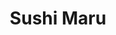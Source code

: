 ---
layout: place
title: Sushi Maru
permalink: /california/san-jose/sushi-maru.html
stateAbbr: CA
stateName: California
cityName: San Jose
seo:
  type: restaurant
  links: https://www.sushimarusj.com/
place_id: ChIJ7e2sHYXMj4ARS7brxDJLtpQ
photos:
  - name: >-
      places/ChIJ7e2sHYXMj4ARS7brxDJLtpQ/photos/AeeoHcLoFB3ftz1eRBJj2_30HUCKvLUih08BpOpI3cbMeJYTayD868DUQguzOCAh45hAoBUjNd8arNC0gy2bibYfMZdQa0woAxCmoJmQ23kOwKzgGs17B7FDCi8_AuQ8qn-Z3ZnjPyYAZeMvt6E-W_nS9DtFqsPxZiXizVPloaBNGnos_j_Mc6dguSJlt0bt13rYiPFjB5uydH8A1C-Q8sWrHwNC4BIRLmzjlrMQCOarpjxyQMWO1qjO_NWGn4USwTwKz7yvh_djqDoyPapy56VPsNyFLNi2epybBORYNLub5vuw9l6WqY1RDJ6UhIex1ZAK4rewj4vq1CMPXO50Zthxd_L07vQFDjuq4Cnn9Sbf-BYE2avJIVEFGVPJD1xr0e0KP6IFXPOgmqCyFi18oeAEvW0PVI8k66ZZ0mH_8luxORaNdtA
    widthPx: 4000
    heightPx: 3000
    authorAttributions:
      - displayName: Mehrnoosh Kh
        uri: https://maps.google.com/maps/contrib/112946313461588103453
        photoUri: >-
          https://lh3.googleusercontent.com/a-/ALV-UjUB6dhNlw5LKwoJ7BqaWFmSHWrUwsk-mMEVfIh17A2dhrCbHxED=s100-p-k-no-mo
    flagContentUri: >-
      https://www.google.com/local/imagery/report/?cb_client=maps_api_places.places_api&image_key=!1e10!2sCIHM0ogKEICAgIC9zf-0kQE&hl=en-US
    googleMapsUri: >-
      https://www.google.com/maps/place//data=!3m4!1e2!3m2!1sCIHM0ogKEICAgIC9zf-0kQE!2e10!4m2!3m1!1s0x808fcc851daceded:0x94b64b32c4ebb64b
  - name: >-
      places/ChIJ7e2sHYXMj4ARS7brxDJLtpQ/photos/AeeoHcKx7ot6W4NssaQ575jqGuhIYzqKAfukyDUw0_mACpHjG42G3cNcmEYupOxIZKP4W46S5r5ZPM3XUA6zVg0w4ORMA5tJAPmwiGNuNvPukrzNKOqI6pVmRfKnIBdqffD-vsQwdV8OaKMA8qloJb2M0B5TS6XNfTGd_GdcHAqDfLAGyPt1fm6fkl3fy8aRan6roSn2lYgIMv4pDOjM7JySuFxgCRESlQQeLGiR3wY93a_biClFbnfDl6g46HaRCAI0bePo8bTQW4pF_hoqL4hBYf0S0Ltg72DbFqr0i0UyO-uLsOSobaErG4GQlN4-od3Yay5ZqFxUNUAfHZ886yYu6fEnA8gEwXb0OkQ5k-ucwHWTF-ajb0O23q9T-m08MHmI2I3nNX5wCBkRP_OFZD1yYOo8FSkf0UQwwWLKQds5cCzj_wHU
    widthPx: 4032
    heightPx: 1960
    authorAttributions:
      - displayName: Kevin Fung
        uri: https://maps.google.com/maps/contrib/102573246321598664037
        photoUri: >-
          https://lh3.googleusercontent.com/a-/ALV-UjX6_zRXzNWrBauH-yUcRXTr2ulPn_3UzK48eP_5cSw7XqVNkwfK1A=s100-p-k-no-mo
    flagContentUri: >-
      https://www.google.com/local/imagery/report/?cb_client=maps_api_places.places_api&image_key=!1e10!2sCIHM0ogKEICAgICU-ou9tgE&hl=en-US
    googleMapsUri: >-
      https://www.google.com/maps/place//data=!3m4!1e2!3m2!1sCIHM0ogKEICAgICU-ou9tgE!2e10!4m2!3m1!1s0x808fcc851daceded:0x94b64b32c4ebb64b
  - name: >-
      places/ChIJ7e2sHYXMj4ARS7brxDJLtpQ/photos/AeeoHcIQj9tnqiP_IbIcygrH7qGhIptkkjy4B5v08FlYyR3SN8ieL-ksJAGnlemZzVP8QRHgySwxz7GjymkDR07TM6k5cn-6PQU40k5_YYMs7oVla9eFOXOqpRBOWrZf9BAaGxB9ADNYp2WHR9ZyBaN29Mg5H6ZEKHXYcglU6l5lDerNrFdVKiF_6moR29gNkmxPylwdLhXlAsEasDT60vrhWLe2ARC-_c32rxt-XgIPZ3pXsVfVJ7WPeuTzt5ZnBPmDQZRXZgS3NVPKrDLQr3DcYRJMWVXTl6762grMJJLtiCqmeIA9a9NWJeHVR3lRDVVm7YE_WTchl9AXUXmPB9rh-Za3R802NfuFs4UrP97YtykCnngaDadEMvNW7kBqjg5QRtmQWm-ELBkwuDTmudseVLOUk00eMPDtT6fZH2fnKyU
    widthPx: 4800
    heightPx: 3126
    authorAttributions:
      - displayName: Max Kirchgesner
        uri: https://maps.google.com/maps/contrib/110325465014823531770
        photoUri: >-
          https://lh3.googleusercontent.com/a-/ALV-UjXme3r_TJyVf0cRRDybYe_si4iLSY24il1ZkOPUglk6UBaui242gw=s100-p-k-no-mo
    flagContentUri: >-
      https://www.google.com/local/imagery/report/?cb_client=maps_api_places.places_api&image_key=!1e10!2sCIHM0ogKEICAgMDwjIbKNQ&hl=en-US
    googleMapsUri: >-
      https://www.google.com/maps/place//data=!3m4!1e2!3m2!1sCIHM0ogKEICAgMDwjIbKNQ!2e10!4m2!3m1!1s0x808fcc851daceded:0x94b64b32c4ebb64b
  - name: >-
      places/ChIJ7e2sHYXMj4ARS7brxDJLtpQ/photos/AeeoHcImou7GWgmdxFTkxZVjEH2FYn161xv97F7cQq0S7nU98yI86vW1o_u51XgrvJZgtGeJ_w-2UUuAO7e-aZTT-dw0LLO936NvjXPuLH_AWz1J0dFFFW0CzYIjPLrGR2mMBviCmx3yRUWapBh0tayt2KPAPpp-sVQWwlji20HDGoZQuXaE7F8WO9ThB8h-BcWBFxMx9kVkkTaGWzjQqgBMYc1X7ml8-4O0M34JtrTIsgO0LuCCWPIb9bRbWFInS0UkLMMIoz-KzVWNmK8Tw7eawgvkmKNygYkwr1K2l5VVPjmyPaNKwjc901Ybua6zBbMRBVx1yYQAevh0VGo6lTrjbbGxR_A96tD__ENPzU09GRM6POZNY-XgwaZDqVURM8TBbOP57NKiSWRjEGfG02CQins0tWgpxX3xF4AUHAjc6k3XKA
    widthPx: 4032
    heightPx: 2268
    authorAttributions:
      - displayName: Sergey Zhumatiy
        uri: https://maps.google.com/maps/contrib/117187483689611869734
        photoUri: >-
          https://lh3.googleusercontent.com/a-/ALV-UjWizWVJQLcueA9WPb-QrAdScseGbslrVCjrR0dSNBKncgnvj11A9g=s100-p-k-no-mo
    flagContentUri: >-
      https://www.google.com/local/imagery/report/?cb_client=maps_api_places.places_api&image_key=!1e10!2sCIHM0ogKEICAgIDTg9Cmew&hl=en-US
    googleMapsUri: >-
      https://www.google.com/maps/place//data=!3m4!1e2!3m2!1sCIHM0ogKEICAgIDTg9Cmew!2e10!4m2!3m1!1s0x808fcc851daceded:0x94b64b32c4ebb64b
  - name: >-
      places/ChIJ7e2sHYXMj4ARS7brxDJLtpQ/photos/AeeoHcKxdIKN8Ly7rux6GwfYNqxpWen0S0uMcXfsuBcBzYTNmKQ32Ns26xIfM6yQ0YUefHjVIef9s2UGlYF6iVxzcGoMKZEi0RYrR_o1XcYrOwKtztqjKfqDw4ZQlvsLvewwmOD3k_o60tQQaJPu8i76Q9hDAU-ILA7LYOkuZaJ-98ff09hJWxRSqN1O9JEdfYkWOJxLuzKDG1iMITsrW9CzdL53Al6_fbhRJp1T40okTrgdmKGITLlki1syAuNqdpH3BkUZAUFWqIe-JGoNVzAPICrp8WBVz_-XdAiJQiTv0ulVsykrTu_45AGpEwtn47l2GjoD42Lsd8pdvzx6Hf8xftn2ulIsLVVtfLstCE__XK-ggb6sbGO6XpQIQaMOGzTTkHpDBKsORQLUMqghyiyH41EJGNWdkb5eDPg_JRaYuLIvHoFp
    widthPx: 3024
    heightPx: 4032
    authorAttributions:
      - displayName: Michelle H
        uri: https://maps.google.com/maps/contrib/114614405491084421177
        photoUri: >-
          https://lh3.googleusercontent.com/a-/ALV-UjUFVj9w2uF4KYKR4wSJgzkclVvn-Vuc-YHtiEmdmWr4NjFgFYnKuA=s100-p-k-no-mo
    flagContentUri: >-
      https://www.google.com/local/imagery/report/?cb_client=maps_api_places.places_api&image_key=!1e10!2sCIHM0ogKEICAgIDTpbiRggE&hl=en-US
    googleMapsUri: >-
      https://www.google.com/maps/place//data=!3m4!1e2!3m2!1sCIHM0ogKEICAgIDTpbiRggE!2e10!4m2!3m1!1s0x808fcc851daceded:0x94b64b32c4ebb64b
  - name: >-
      places/ChIJ7e2sHYXMj4ARS7brxDJLtpQ/photos/AeeoHcIFnS1cyN_plUh0lkK68s4xmYjVPXw0KQuynEEprSkrL3xHXkoEAoiyUHIJgT0GiJWaSgOrnAMRXSDpewDGkMsPnz9thmH8aFw6pX_ZEsROij84BLypL0PnHV8dtgWQESOZMM62hTatN8FRjHnCV1VzYEQSQNiSBG11ILLpi0bK4qBsdvXJnpf5i8-bRCklX5a4LevVgGd3Wy6FME-D2uY2lmlI6w8znjrDIsCVAI5g-Ej5B5x8WoCyLdaTnhijeErJJtfUPX1GRO_pLrpxWB3T5Y2G1zPY6YDQjuJeNkUbAefynLEwHoaNIW32uN5j1IALDbv_VG6Dn0-YE67NWarP63e1c9Dyhc9i-3ov5l0Df2Cdguu5B18-0KvNKXP0PMZpdbfqEEp42eTBBihm7QeMpNJMhu4H947wuFe6KW5nrsg
    widthPx: 3264
    heightPx: 2448
    authorAttributions:
      - displayName: Lalo Alvarez
        uri: https://maps.google.com/maps/contrib/103695566765696766163
        photoUri: >-
          https://lh3.googleusercontent.com/a-/ALV-UjWsJRMnrurrUFt0cs-DYPLy4xK0Y5JrhiYpvRyyb4VxtUTxGDDChA=s100-p-k-no-mo
    flagContentUri: >-
      https://www.google.com/local/imagery/report/?cb_client=maps_api_places.places_api&image_key=!1e10!2sCIHM0ogKEICAgICEn5n5_QE&hl=en-US
    googleMapsUri: >-
      https://www.google.com/maps/place//data=!3m4!1e2!3m2!1sCIHM0ogKEICAgICEn5n5_QE!2e10!4m2!3m1!1s0x808fcc851daceded:0x94b64b32c4ebb64b
  - name: >-
      places/ChIJ7e2sHYXMj4ARS7brxDJLtpQ/photos/AeeoHcKHATT0tC-IUnUGJNtr41VaYZtddeOa0I3ifSlySeeztqovpLkHPSUTqgN1VVztsOvDLowKW1zJLGaTQhfW9ggdupVegJjd8ByEM-JWIk8IZ3YjsVc7QeZ_MeGObmMqah8DH6WSLWWmvYgRpPsdaOoQLFNzWgVA7fcf-Nmgc-QllhyMYWUxfc-M1AA8v_TEruZdt_FxG7VQV1S_AgiIELEq8dUw6W9sq-6MSLRanUopRjiXuNZq1-5YYgKqgbTemtQqDW_BjPROWAqVibQ7kfLZhobxnc_Gfq_RxOTOm5bH3VJ8SQz6DRGh1ssbR2MVB5j5dFik6YkHDXhm1JppR0bIG7-PYEOq93rwAa2nJSPZhJe0jXfP0H8qYvYEy5feMPs91xgREkTKZKq78RbUxcEmoh9Jd0cRRh5FvGz8fkNaWVDw
    widthPx: 4032
    heightPx: 3024
    authorAttributions:
      - displayName: Hannah Gwon
        uri: https://maps.google.com/maps/contrib/104445261143224292014
        photoUri: >-
          https://lh3.googleusercontent.com/a-/ALV-UjXc_iNWBmR9p_pCJcJo_WoJEhm8rUaLsWfUF_5TSDkYj9FU14Anyg=s100-p-k-no-mo
    flagContentUri: >-
      https://www.google.com/local/imagery/report/?cb_client=maps_api_places.places_api&image_key=!1e10!2sCIHM0ogKEICAgIDR3s613wE&hl=en-US
    googleMapsUri: >-
      https://www.google.com/maps/place//data=!3m4!1e2!3m2!1sCIHM0ogKEICAgIDR3s613wE!2e10!4m2!3m1!1s0x808fcc851daceded:0x94b64b32c4ebb64b
  - name: >-
      places/ChIJ7e2sHYXMj4ARS7brxDJLtpQ/photos/AeeoHcI1t6-2E2Mn8y7Kl6wGBuQJrpIQJ-yDe8AzQoxXdS01waO9a07KZgFpSbm_Cg_EPbeLZft8rlNQUvAsT9tLDSKGquN6qZ8mSnc_0PMCgxBGIECJE7mN0zksz0vOsq8tnNiNKccv3jULQoeLMA7qpiYJco51xR4HosjLpnHyXeuh7ctk3Wxvrzg0nmp2gF7otgbZhLiW3vGyXKn0sZdT1iK5OnEqLqjzXR3cWKDPELpOofxOOBGqhmvsAywjmAVuqClxfXjCMV-qXAvNL0Ru8Z9LAL8MCU1sXKhZZ9nKLm85qIjlHQB_IGlWqScZ1iSYu6uNiue-P7WODyBRZSvdf52z3SxYZYioRoECCvgTEQRyojlPteWWeIJeyrFvu5LGnvMO6oNQdjq0DS0uJJEFbmHGmRBiCc_EsTUMmtasuMj4TdaC
    widthPx: 4000
    heightPx: 3000
    authorAttributions:
      - displayName: Janet K
        uri: https://maps.google.com/maps/contrib/114755141393170995154
        photoUri: >-
          https://lh3.googleusercontent.com/a-/ALV-UjWoIIAvdtFKZBlMpjIwpnpXaKKHpoTz6ZQKNnLT91TbpjRTUNfhCA=s100-p-k-no-mo
    flagContentUri: >-
      https://www.google.com/local/imagery/report/?cb_client=maps_api_places.places_api&image_key=!1e10!2sCIHM0ogKEICAgMDg8t-NogE&hl=en-US
    googleMapsUri: >-
      https://www.google.com/maps/place//data=!3m4!1e2!3m2!1sCIHM0ogKEICAgMDg8t-NogE!2e10!4m2!3m1!1s0x808fcc851daceded:0x94b64b32c4ebb64b
  - name: >-
      places/ChIJ7e2sHYXMj4ARS7brxDJLtpQ/photos/AeeoHcLXmMHtioWn_hGqg_JR9pw3Uq17gXoNzqcxeDBPsD_maPMWg-6Nvk-6ng9j901JogWLuOGDkOlvtUvoslCGGQEVlQ929QoGvhXWwjDjCAoS_TdARkhd3Zj7gf24l1cPk5QbdBvAY7pada461zb1lec8RPti4Nn3gQTEbQoHAszOc7W8TwyBCAc3gYCod4nWuhm5RRoo1qPaBM1jXTn-PdxVeaix2i0GLfHKm_vPdPsOc4ojLzieU-6AmTdoMxGXcmkXLah9aZWAiSP2FTsOhpZZm7bV3UQoJ6EfG0sujUbk3ejBZNe71S5UzOiQtY5HhH5G1tvFIQ7ErYEg60HpyeTnrC8t6I-J0nU38V5mAIyxUaFhtH_5sFyx_84blWkVPv3b_xPRgJAJkznmHs1yXfOlNVymR0OAQ5KyVU7TNV8pVg
    widthPx: 3000
    heightPx: 4000
    authorAttributions:
      - displayName: Janet K
        uri: https://maps.google.com/maps/contrib/114755141393170995154
        photoUri: >-
          https://lh3.googleusercontent.com/a-/ALV-UjWoIIAvdtFKZBlMpjIwpnpXaKKHpoTz6ZQKNnLT91TbpjRTUNfhCA=s100-p-k-no-mo
    flagContentUri: >-
      https://www.google.com/local/imagery/report/?cb_client=maps_api_places.places_api&image_key=!1e10!2sCIHM0ogKEICAgICni6bIQA&hl=en-US
    googleMapsUri: >-
      https://www.google.com/maps/place//data=!3m4!1e2!3m2!1sCIHM0ogKEICAgICni6bIQA!2e10!4m2!3m1!1s0x808fcc851daceded:0x94b64b32c4ebb64b
  - name: >-
      places/ChIJ7e2sHYXMj4ARS7brxDJLtpQ/photos/AeeoHcJWzCThIrv9Fci1SqU-eMEGC1WOBZSgwSvirDQ-ikFtwEEIj7xg-JwotW8Cp2rfu3eYOcM0BufhI7DD3hs8fTzQelPoreHmCjbp27_uUStmgsiRlEHc-fLImxmNsgt0KmHO_Rz0-9zwK06kkKtx80vuFBOjB47BTS3fvUBBJcnwpIxVj8adGre-1Pl2yZjzyzxwHFwInYJ05PNYVxa85HUM4j9KZ0O3rFkLj5emsjaDVP7SewXNwHtOHPIu_pxZBbnftY3U35CwYxcuvpIEXI3LZw-YrDQ9Q0GFHSE0ajBDZQ09_4jbr4whm460pibutjm6laW1ESteszs4jtTyql5jMdRIknpYDaI8EUdYSEoPsrRbn9gNpAJP7dmyKDaU0zk4BbWsNXtlcVWP0ctpNDENmbobSG0SSg1OhLkVORZ80Q
    widthPx: 4000
    heightPx: 3000
    authorAttributions:
      - displayName: Vi Vu
        uri: https://maps.google.com/maps/contrib/118166044139302724258
        photoUri: >-
          https://lh3.googleusercontent.com/a-/ALV-UjV7xvdMMJD2xeR-OmvCQ-qXJZsbRT8Nk1TZf3hr7VMJQv-kkT1dUg=s100-p-k-no-mo
    flagContentUri: >-
      https://www.google.com/local/imagery/report/?cb_client=maps_api_places.places_api&image_key=!1e10!2sCIHM0ogKEICAgICruJTANQ&hl=en-US
    googleMapsUri: >-
      https://www.google.com/maps/place//data=!3m4!1e2!3m2!1sCIHM0ogKEICAgICruJTANQ!2e10!4m2!3m1!1s0x808fcc851daceded:0x94b64b32c4ebb64b
address: 262 Jackson St, San Jose, CA 95112, USA
street: 262 Jackson St
city: San Jose
state: CA
zip: '95112'
country: USA
neighborhood: Central San Jose
latitude: '37.349444'
longitude: '-121.892778'
accessibility_options:
  wheelchairAccessibleParking: true
  wheelchairAccessibleEntrance: true
  wheelchairAccessibleRestroom: true
  wheelchairAccessibleSeating: true
business_status: OPERATIONAL
name: Sushi Maru
google_maps_links:
  directionsUri: >-
    https://www.google.com/maps/dir//''/data=!4m7!4m6!1m1!4e2!1m2!1m1!1s0x808fcc851daceded:0x94b64b32c4ebb64b!3e0
  placeUri: https://maps.google.com/?cid=10715835044798903883
  writeAReviewUri: >-
    https://www.google.com/maps/place//data=!4m3!3m2!1s0x808fcc851daceded:0x94b64b32c4ebb64b!12e1
  reviewsUri: >-
    https://www.google.com/maps/place//data=!4m4!3m3!1s0x808fcc851daceded:0x94b64b32c4ebb64b!9m1!1b1
  photosUri: >-
    https://www.google.com/maps/place//data=!4m3!3m2!1s0x808fcc851daceded:0x94b64b32c4ebb64b!10e5
primary_type: Sushi Restaurant
opening_hours:
  openNow: false
  periods:
    - open:
        day: 0
        hour: 11
        minute: 30
      close:
        day: 0
        hour: 14
        minute: 0
    - open:
        day: 0
        hour: 17
        minute: 30
      close:
        day: 0
        hour: 20
        minute: 15
    - open:
        day: 1
        hour: 11
        minute: 30
      close:
        day: 1
        hour: 14
        minute: 0
    - open:
        day: 1
        hour: 17
        minute: 30
      close:
        day: 1
        hour: 20
        minute: 30
    - open:
        day: 3
        hour: 11
        minute: 30
      close:
        day: 3
        hour: 14
        minute: 0
    - open:
        day: 3
        hour: 17
        minute: 30
      close:
        day: 3
        hour: 20
        minute: 30
    - open:
        day: 4
        hour: 11
        minute: 30
      close:
        day: 4
        hour: 14
        minute: 0
    - open:
        day: 4
        hour: 17
        minute: 30
      close:
        day: 4
        hour: 20
        minute: 30
    - open:
        day: 5
        hour: 11
        minute: 30
      close:
        day: 5
        hour: 14
        minute: 0
    - open:
        day: 5
        hour: 17
        minute: 30
      close:
        day: 5
        hour: 20
        minute: 45
    - open:
        day: 6
        hour: 11
        minute: 30
      close:
        day: 6
        hour: 14
        minute: 0
    - open:
        day: 6
        hour: 17
        minute: 30
      close:
        day: 6
        hour: 20
        minute: 45
  weekdayDescriptions:
    - 'Monday: 11:30 AM – 2:00 PM, 5:30 – 8:30 PM'
    - 'Tuesday: Closed'
    - 'Wednesday: 11:30 AM – 2:00 PM, 5:30 – 8:30 PM'
    - 'Thursday: 11:30 AM – 2:00 PM, 5:30 – 8:30 PM'
    - 'Friday: 11:30 AM – 2:00 PM, 5:30 – 8:45 PM'
    - 'Saturday: 11:30 AM – 2:00 PM, 5:30 – 8:45 PM'
    - 'Sunday: 11:30 AM – 2:00 PM, 5:30 – 8:15 PM'
  nextOpenTime: '2025-05-04T00:30:00Z'
secondary_opening_hours:
  - openNow: false
    periods:
      - open:
          day: 0
          hour: 16
          minute: 30
        close:
          day: 0
          hour: 20
          minute: 0
      - open:
          day: 1
          hour: 16
          minute: 30
        close:
          day: 1
          hour: 20
          minute: 0
      - open:
          day: 2
          hour: 16
          minute: 30
        close:
          day: 2
          hour: 20
          minute: 0
      - open:
          day: 3
          hour: 16
          minute: 30
        close:
          day: 3
          hour: 20
          minute: 0
      - open:
          day: 4
          hour: 16
          minute: 30
        close:
          day: 4
          hour: 20
          minute: 0
      - open:
          day: 5
          hour: 16
          minute: 30
        close:
          day: 5
          hour: 20
          minute: 0
      - open:
          day: 6
          hour: 16
          minute: 30
        close:
          day: 6
          hour: 20
          minute: 0
    weekdayDescriptions:
      - 'Monday: 4:30 – 8:00 PM'
      - 'Tuesday: 4:30 – 8:00 PM'
      - 'Wednesday: 4:30 – 8:00 PM'
      - 'Thursday: 4:30 – 8:00 PM'
      - 'Friday: 4:30 – 8:00 PM'
      - 'Saturday: 4:30 – 8:00 PM'
      - 'Sunday: 4:30 – 8:00 PM'
    secondaryHoursType: TAKEOUT
    nextOpenTime: '2025-05-03T23:30:00Z'
phone: (408) 998-8170
price_level: PRICE_LEVEL_MODERATE
price_range: $30 &ndash; $50
rating: '4.4'
rating_count: 802
website: https://www.sushimarusj.com/
description: >-
  Discover Sushi Maru in San Jose, CA$$$Sushi Maru in San Jose, CA, stands out
  as a welcoming spot for enjoying conveyor-belt sushi and classic Japanese
  dishes in a relaxed, family-oriented environment. This sushi restaurant
  delights with its fresh selections and variety of options, making it a go-to
  choice for those seeking authentic flavors without the fuss. The cozy setup
  enhances the dining experience, allowing patrons to easily grab plates as they
  pass by, while accessibility features ensure everyone can enjoy the meal
  comfortably. With moderate pricing and a focus on quality ingredients, it's an
  ideal destination for anyone exploring top-rated sushi options in the area,
  blending tradition with everyday convenience.
generative_summary: >-
  Discover Sushi Maru in San Jose, CA$$$Sushi Maru in San Jose, CA, stands out
  as a welcoming spot for enjoying conveyor-belt sushi and classic Japanese
  dishes in a relaxed, family-oriented environment. This sushi restaurant
  delights with its fresh selections and variety of options, making it a go-to
  choice for those seeking authentic flavors without the fuss. The cozy setup
  enhances the dining experience, allowing patrons to easily grab plates as they
  pass by, while accessibility features ensure everyone can enjoy the meal
  comfortably. With moderate pricing and a focus on quality ingredients, it's an
  ideal destination for anyone exploring top-rated sushi options in the area,
  blending tradition with everyday convenience.
generative_disclosure: Summarized by AI using the Grok-3-Mini model.
reviews:
  - name: >-
      places/ChIJ7e2sHYXMj4ARS7brxDJLtpQ/reviews/ChdDSUhNMG9nS0VJQ0FnTUNveGVtWHZnRRAB
    relativePublishTimeDescription: 2 weeks ago
    rating: 5
    text:
      text: >-
        Do you love sushi? Want to go on an adventure and not leave your seat,
        come to Sushi Maru and order everything off the special nigiri sushi
        menu. Its a whirlwind of flavors and textures. Its fun to see whats new.
        Some items are seasonal so you'll only see them once a year. It will not
        disappoint. The fish is fresh, service is attentive and I've never seen
        Suhi Maru not busy. Every time I come home to visit, I do not miss a
        trip to Sushi Maru.
      languageCode: en
    originalText:
      text: >-
        Do you love sushi? Want to go on an adventure and not leave your seat,
        come to Sushi Maru and order everything off the special nigiri sushi
        menu. Its a whirlwind of flavors and textures. Its fun to see whats new.
        Some items are seasonal so you'll only see them once a year. It will not
        disappoint. The fish is fresh, service is attentive and I've never seen
        Suhi Maru not busy. Every time I come home to visit, I do not miss a
        trip to Sushi Maru.
      languageCode: en
    authorAttribution:
      displayName: Shandor Zabo
      uri: https://www.google.com/maps/contrib/116693209907512388066/reviews
      photoUri: >-
        https://lh3.googleusercontent.com/a-/ALV-UjW1X_crO_cIWuuJQVvYqkDEJBSy-c85OSGobUQhhlLL3XjXBSI6=s128-c0x00000000-cc-rp-mo-ba2
    publishTime: '2025-04-18T16:56:33.085655Z'
    flagContentUri: >-
      https://www.google.com/local/review/rap/report?postId=ChdDSUhNMG9nS0VJQ0FnTUNveGVtWHZnRRAB&d=17924085&t=1
    googleMapsUri: >-
      https://www.google.com/maps/reviews/data=!4m6!14m5!1m4!2m3!1sChdDSUhNMG9nS0VJQ0FnTUNveGVtWHZnRRAB!2m1!1s0x808fcc851daceded:0x94b64b32c4ebb64b
  - name: >-
      places/ChIJ7e2sHYXMj4ARS7brxDJLtpQ/reviews/ChdDSUhNMG9nS0VJQ0FnTUR3akliSzVRRRAB
    relativePublishTimeDescription: a month ago
    rating: 5
    text:
      text: >-
        I’ve been coming here for years and I can’t say I’ve ever left here
        unsatisfied. The sushi here is top notch and their other dishes are
        amazing. I think I’ve probably had just about everything on the menu
        here and can’t ever get tired of it. I wouldn’t say I’m a regular at
        many places but I am definitely a regular here! The service is always
        very friendly and a lot of the time they give a little scoop of ice
        cream at the end of the meal.


        I’ve tried a lot of Japanese places in the South Bay Area and I always
        find myself coming back here because of the quality, the taste, and the
        service.
      languageCode: en
    originalText:
      text: >-
        I’ve been coming here for years and I can’t say I’ve ever left here
        unsatisfied. The sushi here is top notch and their other dishes are
        amazing. I think I’ve probably had just about everything on the menu
        here and can’t ever get tired of it. I wouldn’t say I’m a regular at
        many places but I am definitely a regular here! The service is always
        very friendly and a lot of the time they give a little scoop of ice
        cream at the end of the meal.


        I’ve tried a lot of Japanese places in the South Bay Area and I always
        find myself coming back here because of the quality, the taste, and the
        service.
      languageCode: en
    authorAttribution:
      displayName: Max K
      uri: https://www.google.com/maps/contrib/110325465014823531770/reviews
      photoUri: >-
        https://lh3.googleusercontent.com/a-/ALV-UjXme3r_TJyVf0cRRDybYe_si4iLSY24il1ZkOPUglk6UBaui242gw=s128-c0x00000000-cc-rp-mo-ba3
    publishTime: '2025-03-24T03:27:24.722993Z'
    flagContentUri: >-
      https://www.google.com/local/review/rap/report?postId=ChdDSUhNMG9nS0VJQ0FnTUR3akliSzVRRRAB&d=17924085&t=1
    googleMapsUri: >-
      https://www.google.com/maps/reviews/data=!4m6!14m5!1m4!2m3!1sChdDSUhNMG9nS0VJQ0FnTUR3akliSzVRRRAB!2m1!1s0x808fcc851daceded:0x94b64b32c4ebb64b
  - name: >-
      places/ChIJ7e2sHYXMj4ARS7brxDJLtpQ/reviews/ChdDSUhNMG9nS0VJQ0FnSUNydUpUQXBRRRAB
    relativePublishTimeDescription: 10 months ago
    rating: 5
    text:
      text: >-
        Such a cute little sushi place!! We're visiting San jose for a week from
        NJ. Found this place on Google maps. We waited for the place to open at
        530pm. There were already a line of people waiting as well. They have
        plates of sushi on a conveyor belt. Each plate has a different set of
        pricing. You can order whatever you want as well. The fish melts in your
        mouth!! They give you free orange sorbet. The staff was very nice and
        friendly. I would definitely come back when I'm in the area. Quality
        sushi is hard to find.
      languageCode: en
    originalText:
      text: >-
        Such a cute little sushi place!! We're visiting San jose for a week from
        NJ. Found this place on Google maps. We waited for the place to open at
        530pm. There were already a line of people waiting as well. They have
        plates of sushi on a conveyor belt. Each plate has a different set of
        pricing. You can order whatever you want as well. The fish melts in your
        mouth!! They give you free orange sorbet. The staff was very nice and
        friendly. I would definitely come back when I'm in the area. Quality
        sushi is hard to find.
      languageCode: en
    authorAttribution:
      displayName: Vi Vu
      uri: https://www.google.com/maps/contrib/118166044139302724258/reviews
      photoUri: >-
        https://lh3.googleusercontent.com/a-/ALV-UjV7xvdMMJD2xeR-OmvCQ-qXJZsbRT8Nk1TZf3hr7VMJQv-kkT1dUg=s128-c0x00000000-cc-rp-mo-ba3
    publishTime: '2024-07-04T00:11:45.272108Z'
    flagContentUri: >-
      https://www.google.com/local/review/rap/report?postId=ChdDSUhNMG9nS0VJQ0FnSUNydUpUQXBRRRAB&d=17924085&t=1
    googleMapsUri: >-
      https://www.google.com/maps/reviews/data=!4m6!14m5!1m4!2m3!1sChdDSUhNMG9nS0VJQ0FnSUNydUpUQXBRRRAB!2m1!1s0x808fcc851daceded:0x94b64b32c4ebb64b
  - name: >-
      places/ChIJ7e2sHYXMj4ARS7brxDJLtpQ/reviews/ChdDSUhNMG9nS0VJQ0FnSUNuaTZhSV93RRAB
    relativePublishTimeDescription: 2 months ago
    rating: 5
    text:
      text: >-
        Enjoyed a delicious sushi meal here! The quality was excellent, and the
        prices were very reasonable. The service was friendly and attentive.
      languageCode: en
    originalText:
      text: >-
        Enjoyed a delicious sushi meal here! The quality was excellent, and the
        prices were very reasonable. The service was friendly and attentive.
      languageCode: en
    authorAttribution:
      displayName: Janet K
      uri: https://www.google.com/maps/contrib/114755141393170995154/reviews
      photoUri: >-
        https://lh3.googleusercontent.com/a-/ALV-UjWoIIAvdtFKZBlMpjIwpnpXaKKHpoTz6ZQKNnLT91TbpjRTUNfhCA=s128-c0x00000000-cc-rp-mo-ba6
    publishTime: '2025-02-23T22:25:54.627011Z'
    flagContentUri: >-
      https://www.google.com/local/review/rap/report?postId=ChdDSUhNMG9nS0VJQ0FnSUNuaTZhSV93RRAB&d=17924085&t=1
    googleMapsUri: >-
      https://www.google.com/maps/reviews/data=!4m6!14m5!1m4!2m3!1sChdDSUhNMG9nS0VJQ0FnSUNuaTZhSV93RRAB!2m1!1s0x808fcc851daceded:0x94b64b32c4ebb64b
  - name: >-
      places/ChIJ7e2sHYXMj4ARS7brxDJLtpQ/reviews/ChZDSUhNMG9nS0VJQ0FnSUNueTRlNkt3EAE
    relativePublishTimeDescription: 7 months ago
    rating: 3
    text:
      text: >-
        Okay, the food is good quality and tastes good but the prices are
        insane. Not high enough quality for the price. Plates start at $5 for
        3pcs. So you’re paying around $2 per piece for a simple roll. We cut our
        losses and left after 4 plates and it was $30. I felt like I paid $30
        just to breathe. At this price we should just go to Nobu.
      languageCode: en
    originalText:
      text: >-
        Okay, the food is good quality and tastes good but the prices are
        insane. Not high enough quality for the price. Plates start at $5 for
        3pcs. So you’re paying around $2 per piece for a simple roll. We cut our
        losses and left after 4 plates and it was $30. I felt like I paid $30
        just to breathe. At this price we should just go to Nobu.
      languageCode: en
    authorAttribution:
      displayName: Victoria Gimm
      uri: https://www.google.com/maps/contrib/113098330126711557241/reviews
      photoUri: >-
        https://lh3.googleusercontent.com/a-/ALV-UjXPNAQ03IIhu5GJ6hmn2PeT_QnmSvj0XEFSGATmkL1iC0gqJx3G=s128-c0x00000000-cc-rp-mo
    publishTime: '2024-09-30T02:29:46.363034Z'
    flagContentUri: >-
      https://www.google.com/local/review/rap/report?postId=ChZDSUhNMG9nS0VJQ0FnSUNueTRlNkt3EAE&d=17924085&t=1
    googleMapsUri: >-
      https://www.google.com/maps/reviews/data=!4m6!14m5!1m4!2m3!1sChZDSUhNMG9nS0VJQ0FnSUNueTRlNkt3EAE!2m1!1s0x808fcc851daceded:0x94b64b32c4ebb64b
review_summary: >-
  What Customers Are Saying$$$Visitors to this sushi spot often rave about the
  fresh, high-quality fish and the fun, interactive dining style that keeps
  things exciting. Many appreciate the attentive service and reasonable prices,
  noting that it's a great place for a casual meal with friends or family, where
  the variety of dishes rarely disappoints. While some mention that costs can
  add up quickly for larger orders, the overall experience is frequently
  described as satisfying and worth returning for, especially for those hunting
  for reliable Japanese cuisine nearby. In a casual vibe, folks highlight the
  thoughtful touches like complimentary desserts, making it a solid pick for
  anyone in the mood for flavorful bites that hit the spot without
  overcomplicating things.
review_disclosure: Summarized by AI using the Grok-3-Mini model.
parking_options:
  freeParkingLot: true
  freeStreetParking: true
  paidStreetParking: true
  valetParking: false
payment_options:
  acceptsCreditCards: true
  acceptsDebitCards: true
  acceptsCashOnly: false
  acceptsNfc: true
allow_dogs: null
curbside_pickup: false
delivery: true
dine_in: true
good_for_children: true
good_for_groups: true
good_for_sports: false
live_music: false
menu_for_children: false
outdoor_seating: false
reservable: true
restroom: true
serves_beer: true
serves_breakfast: false
serves_brunch: false
serves_cocktails: false
serves_coffee: false
serves_dinner: true
serves_dessert: true
serves_lunch: true
serves_vegetarian_food: false
serves_wine: true
takeout: true
update_category: atmosphere
places_description: >-
  All-purpose Japanese standby for sushi & familiar cooked fare in a
  family-friendly setting.

---